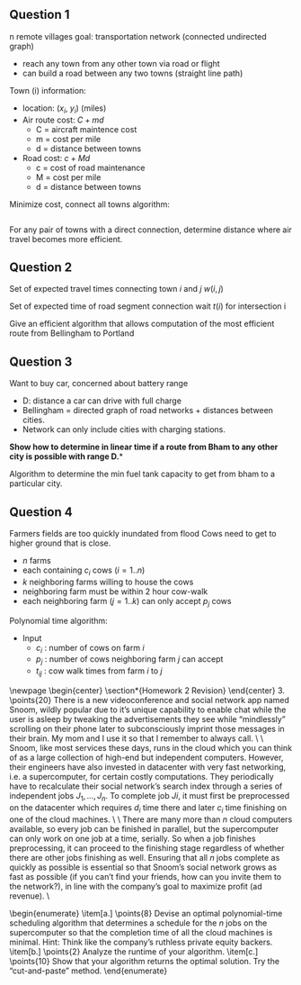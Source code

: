 ## Question 1
n remote villages
goal: transportation network (connected undirected graph)
- reach any town from any other town via road or flight
- can build a road between any two towns (straight line path)

Town (i) information:
- location: ($x_i$, $y_i$) (miles)
- Air route cost: $C+md$
	- C = aircraft maintence cost
	- m = cost per mile
	- d = distance between towns
- Road cost: $c + Md$ 
	- c = cost of road maintenance
	- M = cost per mile 
	- d = distance between towns

Minimize cost, connect all towns algorithm:
```

```

For any pair of towns with a direct connection, determine distance where air travel becomes more efficient.

## Question 2
Set of expected travel times connecting town $i$ and $j$ $w(i,j)$ 

Set of expected time of road segment connection wait $t(i)$ for intersection i

Give an efficient algorithm that allows computation of the most efficient route from Bellingham to Portland

## Question 3
Want to buy car, concerned about battery range
- D: distance a car can drive with full charge
- Bellingham = directed graph of road networks + distances between cities. 
- Network can only include cities with charging stations.

**Show how to determine in linear time if a route from Bham to any other city is possible with range D.***

Algorithm to determine the min fuel tank capacity to get from bham to a particular city.


## Question 4

Farmers fields are too quickly inundated from flood
Cows need to get to higher ground that is close.
- $n$ farms
- each containing $c_i$ cows ($i = 1..n$)
- $k$ neighboring farms willing to house the cows
- neighboring farm must be within 2 hour cow-walk
- each neighboring farm ($j = 1..k$) can only accept $p_j$ cows

Polynomial time algorithm:
- Input
	- $c_i$ : number of cows on farm $i$
	- $p_j$ : number of cows neighboring farm $j$ can accept
	- $t_{ij}$ : cow walk times from farm $i$ to $j$






\newpage
\begin{center}
    \section*{Homework 2 Revision}
\end{center}
3. \points{20} There is a new videoconference and social network app named Snoom, wildly popular due to
it’s unique capability to enable chat while the user is asleep by tweaking the advertisements they see while
“mindlessly” scrolling on their phone later to subconsciously imprint those messages in their brain. My mom
and I use it so that I remember to always call. \\ \\
Snoom, like most services these days, runs in the cloud which you can think of as a large collection of
high-end but independent computers. However, their engineers have also invested in datacenter with very
fast networking, i.e. a supercomputer, for certain costly computations. They periodically have to recalculate
their social network’s search index through a series of independent jobs $J_1, . . . , J_n$. To complete job $Ji$, it
must first be preprocessed on the datacenter which requires $d_i$ time there and later $c_i$ time finishing on one
of the cloud machines. \\ \\
There are many more than $n$ cloud computers available, so every job can be finished in parallel, but the
supercomputer can only work on one job at a time, serially. So when a job finishes preprocessing, it can
proceed to the finishing stage regardless of whether there are other jobs finishing as well. Ensuring that all
$n$ jobs complete as quickly as possible is essential so that Snoom’s social network grows as fast as possible
(if you can’t find your friends, how can you invite them to the network?), in line with the company’s goal to
maximize profit (ad revenue). \\

\begin{enumerate}
    \item[a.] \points{8} Devise an optimal polynomial-time scheduling algorithm that determines a schedule for the
                        $n$ jobs on the supercomputer so that the completion time of all the cloud machines is minimal. Hint:
                        Think like the company’s ruthless private equity backers.
    \item[b.] \points{2} Analyze the runtime of your algorithm.
    \item[c.] \points{10} Show that your algorithm returns the optimal solution. Try the “cut-and-paste” method.
\end{enumerate}
